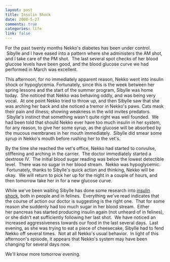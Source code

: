 ```yaml
--- 
layout: post
title: Insulin Shock
date: 2008-5-27
comments: true
categories: life
link: false
---
```

For the past twenty months Nekko's diabetes has been under control.  Sibylle and I have eased into a pattern where she administers the AM shot, and I take care of the PM shot.  The last several spot checks of her blood glucose levels have been good, and the blood glucose curve we had performed in March was excellent.

This afternoon, for no immediately apparent reason, Nekko went into insulin shock or hypoglycemia. Fortunately, since this is the week between her spring lessons and the start of the summer program, Sibylle was home today.  She noticed that Nekko was behaving oddly, and was being very vocal.  At one point Nekko tried to throw up, and then Sibylle saw that she was arching her back and she noticed a tremor in Nekko's paws. Cats mask their pain and illness; showing weakness in the wild invites predators.  Sibylle's instinct that something wasn't quite right was well founded.  We had been told that should Nekko ever have too much insulin in her system, for any reason, to give her some syrup, as the glucose will be absorbed by the mucous membranes in her mouth immediately.  Sibylle did smear some syrup in Nekko's mouth before rushing her to the vet's.

By the time she reached the vet's office, Nekko had started to convulse, stiffening and arching in the carrier.  The doctor immediately started a dextrose IV.  The initial blood sugar reading was below the lowest detectible level.  There was no sugar in her blood stream.  Nekko was hypoglycemic.  Fortunately, thanks to Sibylle's quick action and thinking, Nekko will be okay.  We will return to pick her up for the night in a couple of hours, and then tomorrow take her in for a new glucose curve.

While we've been waiting Sibylle has done some research into <a title="Hypoglycemia" href="http://www.catdiabetes.net/hypoglycemia.htm">insulin shock</a>, both in people and in felines.  Everything we've read indicates that the course of action our doctor is suggesting is the right one.  That for some reason she suddenly had too much sugar in her blood stream.  Either her pancreas has started producing insulin again (not unheard of in felines), or she didn't eat sufficiently following her last shot.  We have noticed an increased aggressiveness towards our food in the last several days.  Last evening, as she was trying to eat a piece of cheesecake, Sibylle had to fend Nekko off several times.  Not at all Nekko's usual behavior.  In light of this afternoon's episode, it appears that Nekko's system may have been changing for several days now.

We'll know more tomorrow evening.
